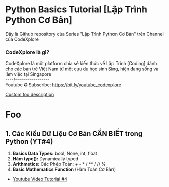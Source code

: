 # Python Basics Tutorial [Lập Trình Python Cơ Bản]
Đây là Github repository của Series "Lập Trình Python Cơ Bản" trên Channel của CodeXplore

### CodeXplore là gì?
CodeXplore là một platform chia sẻ kiến thức về Lập Trình [Coding] dành cho các bạn trẻ Việt Nam từ một cựu du học sinh Sing, hiện đang sống và làm việc tại Singapore <br>
----/----------------- <br>
Youtube ✪ Subscribe: https://bit.ly/youtube_codexplore



[Custom foo description](#foo)

# Foo

## 1. Các Kiểu Dữ Liệu Cơ Bản CẦN BIẾT trong Python (YT#4)
1. **Basics Data Types:** bool, None, int, float 
2. **Hàm type():** Dynamically typed
3. **Arithmetics:** Các Phép Toán: + - * / ** / // %
4. **Basic Mathematics Function** (Hàm Toán Cơ Bản)

* [Youtube Video Tutorial #4](https://youtu.be/FBfayv31Doo "Các Kiểu Dữ Liệu Cơ Bản CẦN BIẾT trong Python | Lập Trình Python Cơ Bản #4")

